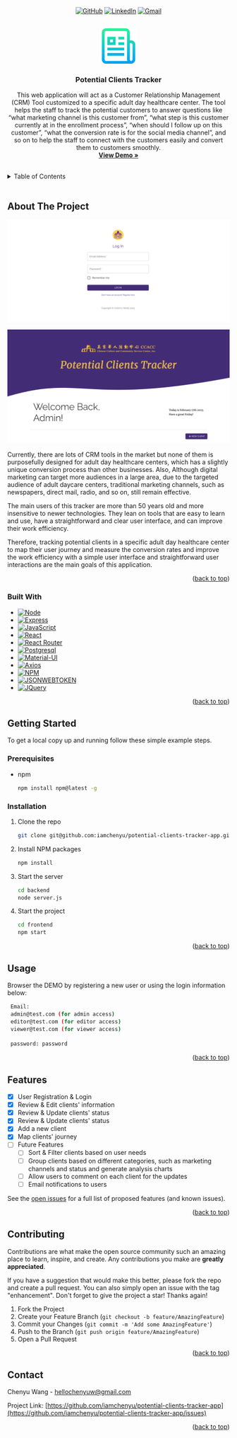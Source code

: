 <a name="readme-top"></a>

<div align="center">

[![GitHub][github-shield]][github-url]
[![LinkedIn][linkedin-shield]][linkedin-url]
[![Gmail][gmail-shield]][gmail-url]

</div>

<!-- PROJECT LOGO -->
<br />
<div align="center">
  <a href="https://github.com/iamchenyu/potential-clients-tracker-app">
    <img src="images/logo.png" alt="Logo" width="80" height="80">
  </a>

<h3 align="center">Potential Clients Tracker</h3>

  <p align="center">
    This web application will act as a Customer Relationship Management (CRM) Tool
customized to a specific adult day healthcare center. The tool helps the staff to track the
potential customers to answer questions like “what marketing channel is this customer
from”, “what step is this customer currently at in the enrollment process”, “when should I
follow up on this customer”, “what the conversion rate is for the social media channel”, and
so on to help the staff to connect with the customers easily and convert them to
customers smoothly.
    <br />
    <a href="https://github.com/github_username/repo_name"><strong>View Demo »</strong></a>
    <br />
    <br />
</div>

<!-- TABLE OF CONTENTS -->
<details>
  <summary>Table of Contents</summary>
  <ol>
    <li>
      <a href="#about-the-project">About The Project</a>
      <ul>
        <li><a href="#built-with">Built With</a></li>
      </ul>
    </li>
    <li>
      <a href="#getting-started">Getting Started</a>
      <ul>
        <li><a href="#prerequisites">Prerequisites</a></li>
        <li><a href="#installation">Installation</a></li>
      </ul>
    </li>
    <li><a href="#usage">Usage</a></li>
    <li><a href="#features">Features</a></li>
    <li><a href="#contributing">Contributing</a></li>
    <li><a href="#contact">Contact</a></li>
  </ol>
</details>

<br />
<!-- ABOUT THE PROJECT -->

## About The Project

![App Login Screenshot][login-screenshot]

![App Homepage Screenshot][homepage-screenshot]

Currently, there are lots of CRM tools in the market but none of them is purposefully
designed for adult day healthcare centers, which has a slightly unique conversion process
than other businesses. Also, Although digital marketing can target more audiences in a large area, due to the targeted audience of adult daycare centers, traditional marketing channels, such as newspapers, direct mail, radio, and so on, still remain effective.

The main users of this tracker are more than 50 years old and more insensitive to newer technologies. They lean on tools that are easy to learn and use, have a straightforward and clear user interface, and can improve their work efficiency.

Therefore, tracking potential clients in a specific adult day healthcare center to map their
user journey and measure the conversion rates and improve the work efficiency with a
simple user interface and straightforward user interactions are the main goals of this
application.

<p align="right">(<a href="#readme-top">back to top</a>)</p>

### Built With

- [![Node][node.js]][node-url]
- [![Express][express.js]][express-url]
- [![JavaScript][js]][js-url]
- [![React][react.js]][react-url]
- [![React Router][react-router.js]][react-router-url]
- [![Postgresql][pg.sql]][pg-url]
- [![Material-UI][mui]][mui-url]
- [![Axios][axios]][axios-url]
- [![NPM][npm.js]][npm-url]
- [![JSONWEBTOKEN][jsonwebtoken]][jsonwebtoken-url]
- [![JQuery][jquery.com]][jquery-url]

<p align="right">(<a href="#readme-top">back to top</a>)</p>

<!-- GETTING STARTED -->

## Getting Started

To get a local copy up and running follow these simple example steps.

### Prerequisites

- npm
  ```sh
  npm install npm@latest -g
  ```

### Installation

1. Clone the repo
   ```sh
   git clone git@github.com:iamchenyu/potential-clients-tracker-app.git
   ```
2. Install NPM packages

   ```sh
   npm install
   ```

3. Start the server

   ```sh
   cd backend
   node server.js
   ```

4. Start the project

   ```sh
   cd frontend
   npm start
   ```

<p align="right">(<a href="#readme-top">back to top</a>)</p>

<!-- USAGE EXAMPLES -->

## Usage

Browser the DEMO by registering a new user or using the login information below:

```sh
 Email:
 admin@test.com (for admin access)
 editor@test.com (for editor access)
 viewer@test.com (for viewer access)

 password: password
```

<p align="right">(<a href="#readme-top">back to top</a>)</p>

<!-- ROADMAP -->

## Features

- [x] User Registration & Login
- [x] Review & Edit clients' information
- [x] Review & Update clients' status
- [x] Review & Update clients' status
- [x] Add a new client
- [x] Map clients' journey
- [ ] Future Features
  - [ ] Sort & Filter clients based on user needs
  - [ ] Group clients based on different categories, such as marketing channels and status and generate analysis charts
  - [ ] Allow users to comment on each client for the updates
  - [ ] Email notifications to users

See the [open issues](https://github.com/iamchenyu/potential-clients-tracker-app/issues) for a full list of proposed features (and known issues).

<p align="right">(<a href="#readme-top">back to top</a>)</p>

<!-- CONTRIBUTING -->

## Contributing

Contributions are what make the open source community such an amazing place to learn, inspire, and create. Any contributions you make are **greatly appreciated**.

If you have a suggestion that would make this better, please fork the repo and create a pull request. You can also simply open an issue with the tag "enhancement".
Don't forget to give the project a star! Thanks again!

1. Fork the Project
2. Create your Feature Branch (`git checkout -b feature/AmazingFeature`)
3. Commit your Changes (`git commit -m 'Add some AmazingFeature'`)
4. Push to the Branch (`git push origin feature/AmazingFeature`)
5. Open a Pull Request

<p align="right">(<a href="#readme-top">back to top</a>)</p>

<!-- CONTACT -->

## Contact

Chenyu Wang - hellochenyuw@gmail.com

Project Link: [https://github.com/iamchenyu/potential-clients-tracker-app](https://github.com/iamchenyu/potential-clients-tracker-app/issues)

<p align="right">(<a href="#readme-top">back to top</a>)</p>

<!-- MARKDOWN LINKS & IMAGES -->
<!-- https://www.markdownguide.org/basic-syntax/#reference-style-links -->

[github-shield]: https://img.shields.io/badge/-github-black.svg?style=for-the-badge&logo=github&colorB=555
[github-url]: https://github.com/iamchenyu
[linkedin-shield]: https://img.shields.io/badge/-LinkedIn-black.svg?style=for-the-badge&logo=linkedin&colorB=555
[linkedin-url]: https://linkedin.com/in/linkedin_username
[gmail-shield]: https://img.shields.io/badge/-gmail-black.svg?style=for-the-badge&logo=gmail&colorB=555
[gmail-url]: mailto:hellochenyuw@gmail.com
[login-screenshot]: images/login.png
[homepage-screenshot]: images/homepage.png
[node.js]: https://img.shields.io/badge/Node.js-43853D?style=for-the-badge&logo=node.js&logoColor=white
[node-url]: https://nodejs.org/en/
[react.js]: https://img.shields.io/badge/React-20232A?style=for-the-badge&logo=react&logoColor=61DAFB
[react-url]: https://reactjs.org/
[react-router.js]: https://img.shields.io/badge/React_Router-CA4245?style=for-the-badge&logo=react-router&logoColor=white
[react-router-url]: https://reactrouter.com/en/main
[express.js]: https://img.shields.io/badge/Express.js-404D59?style=for-the-badge&logo=express&logoColor=white
[express-url]: https://expressjs.com/
[pg.sql]: https://img.shields.io/badge/PostgreSQL-316192?style=for-the-badge&logo=postgresql&logoColor=white
[pg-url]: https://www.postgresql.org/
[mui]: https://img.shields.io/badge/Material--UI-0081CB?style=for-the-badge&logo=material-ui&logoColor=white
[mui-url]: https://mui.com/
[jsonwebtoken]: https://img.shields.io/badge/json%20web%20tokens-323330?style=for-the-badge&logo=json-web-tokens&logoColor=pink
[jsonwebtoken-url]: https://jwt.io/
[axios]: https://img.shields.io/badge/AXIOS-purple?style=for-the-badge&logo=axios&logoColor=white
[axios-url]: https://axios-http.com/
[jquery.com]: https://img.shields.io/badge/jQuery-0769AD?style=for-the-badge&logo=jquery&logoColor=white
[jquery-url]: https://jquery.com
[npm.js]: https://img.shields.io/badge/npm-CC3534?style=for-the-badge&logo=npm&logoColor=white
[npm-url]: https://www.npmjs.com/
[js]: https://img.shields.io/badge/JavaScript-323330?style=for-the-badge&logo=javascript&logoColor=F7DF1E
[js-url]: https://www.javascript.com/
